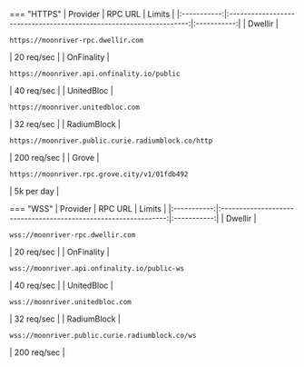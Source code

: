 === "HTTPS"
      |  Provider   |                               RPC URL                               |   Limits    |
      |:-----------:|:-------------------------------------------------------------------:|:-----------:|
      |   Dwellir   |         <pre>```https://moonriver-rpc.dwellir.com```</pre>          | 20 req/sec  |
      | OnFinality  |     <pre>```https://moonriver.api.onfinality.io/public```</pre>     | 40 req/sec  |
      | UnitedBloc  |          <pre>```https://moonriver.unitedbloc.com```</pre>          | 32 req/sec  |
      | RadiumBlock | <pre>```https://moonriver.public.curie.radiumblock.co/http```</pre> | 200 req/sec |
      |    Grove    |        <pre>```https://moonriver.rpc.grove.city/v1/01fdb492```</pre>        | 5k per day  |

=== "WSS"
    |  Provider   |                             RPC URL                             |   Limits    |
    |:-----------:|:---------------------------------------------------------------:|:-----------:|
    |   Dwellir   |        <pre>```wss://moonriver-rpc.dwellir.com```</pre>         | 20 req/sec  |
    | OnFinality  |  <pre>```wss://moonriver.api.onfinality.io/public-ws```</pre>   | 40 req/sec  |
    | UnitedBloc  |         <pre>```wss://moonriver.unitedbloc.com```</pre>         | 32 req/sec  |
    | RadiumBlock | <pre>```wss://moonriver.public.curie.radiumblock.co/ws```</pre> | 200 req/sec |
